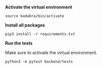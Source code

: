 **Activate the virtual environment**

```
source kadabra/bin/activate
```

**Install all packages**

```
pip3 install -r requirements.txt
```

**Run the tests**

Make sure to activate the virtual environment.

```
python3 -m pytest backend/tests
```
